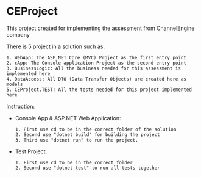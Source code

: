 # CEProject


This project created for implementing the assessment from ChannelEngine company

There is 5 project in a solution such as:

    1. WebApp: The ASP.NET Core (MVC) Project as the first entry point
    2. cApp: The Console application Project as the second entry point
    3. BusinessLogic: All the business needed for this assessment is implemented here
    4. DataAccess: All DTO (Data Transfer Objects) are created here as models
    5. CEProject.TEST: All the tests needed for this project implemented here

Instruction:

  * Console App & ASP.NET Web Application:

        1. First use cd to be in the correct folder of the solution
        2. Second use "dotnet build" for building the project 
        3. Third use "dotnet run" to run the project.

  * Test Project:

        1. First use cd to be in the correct folder
        2. Second use "dotnet test" to run all tests together

